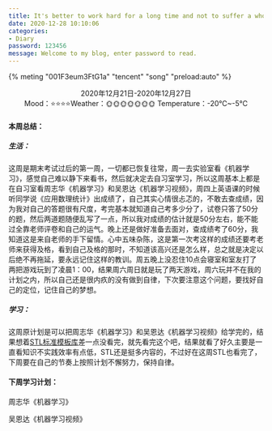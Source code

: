 ```yaml
---
title: It's better to work hard for a long time and not to suffer a whole life！
date: 2020-12-28 10:10:06
categories:
- Diary
password: 123456
message: Welcome to my blog, enter password to read.
---
```


{% meting "001F3eum3FtG1a" "tencent" "song" "preload:auto" %}

<center>2020年12月21日-2020年12月27日</center>

<center>Mood：⭐⭐⭐⭐Weather：🌞🌞🌞🌞🌞🌞🌞	Temperature：-20℃~-5℃</center>

<!-- more -->

#### 本周总结：

##### 生活：

这周是期末考试过后的第一周，一切都已恢复往常，周一去实验室看《机器学习》，感觉自己难以静下来看书，然后就决定去自习室学习，所以这周基本上都是在自习室看周志华《机器学习》和吴恩达《机器学习视频》，周四上英语课的时候听同学说《应用数理统计》出成绩了，自己其实心情很忐忑的，不敢去查成绩，因为我对自己的答题很有尺度，考完基本就知道自己考多少分了，试卷只答了50分的题，然后两道题随便乱写了一点，所以我对成绩的估计就是50分左右，能不能过全靠老师评卷和自己的运气。晚上还是做好准备去面对，查成绩考了60分，我知道这是来自老师的手下留情。心中五味杂陈，这是第一次考这样的成绩还要考老师来获得及格，看到自己及格的那时，不知道该高兴还是怎么样，总之就是决定以后绝不再拖延，要永远记住这样的教训。周五晚上没忍住10点会寝室和室友打了两把游戏玩到了凌晨1：00，结果周六周日就是玩了两天游戏，周六玩并不在我的计划之内，所以自己还是很内疚的没有做到自律，下次要注意这个问题，要找好自己的定位，记住自己的梦想。

##### 学习：

这周原计划是可以把周志华《机器学习》和吴恩达《机器学习视频》给学完的，结果想着[STL标准模板库](http://c.biancheng.net/stl)差一点没看完，就先看完这个吧，结果就看了好久主要是一直看知识不实践效率有点低，STL还是挺多内容的，不过好在这周STL也看完了，下周要在自己的节奏上按照计划不懈努力，保持自律。

#### 下周学习计划：

周志华《机器学习》

吴恩达《机器学习视频》